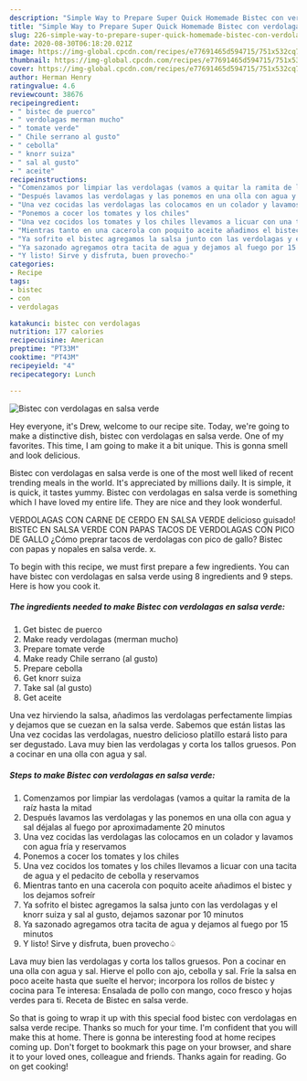 ```yaml
---
description: "Simple Way to Prepare Super Quick Homemade Bistec con verdolagas en salsa verde"
title: "Simple Way to Prepare Super Quick Homemade Bistec con verdolagas en salsa verde"
slug: 226-simple-way-to-prepare-super-quick-homemade-bistec-con-verdolagas-en-salsa-verde
date: 2020-08-30T06:18:20.021Z
image: https://img-global.cpcdn.com/recipes/e77691465d594715/751x532cq70/bistec-con-verdolagas-en-salsa-verde-foto-principal.jpg
thumbnail: https://img-global.cpcdn.com/recipes/e77691465d594715/751x532cq70/bistec-con-verdolagas-en-salsa-verde-foto-principal.jpg
cover: https://img-global.cpcdn.com/recipes/e77691465d594715/751x532cq70/bistec-con-verdolagas-en-salsa-verde-foto-principal.jpg
author: Herman Henry
ratingvalue: 4.6
reviewcount: 38676
recipeingredient:
- " bistec de puerco"
- " verdolagas merman mucho"
- " tomate verde"
- " Chile serrano al gusto"
- " cebolla"
- " knorr suiza"
- " sal al gusto"
- " aceite"
recipeinstructions:
- "Comenzamos por limpiar las verdolagas (vamos a quitar la ramita de la raíz hasta la mitad"
- "Después lavamos las verdolagas y las ponemos en una olla con agua y sal déjalas al fuego por aproximadamente 20 minutos"
- "Una vez cocidas las verdolagas las colocamos en un colador y lavamos con agua fría y reservamos"
- "Ponemos a cocer los tomates y los chiles"
- "Una vez cocidos los tomates y los chiles llevamos a licuar con una tacita de agua y el pedacito de cebolla y reservamos"
- "Mientras tanto en una cacerola con poquito aceite añadimos el bistec y los dejamos sofreír"
- "Ya sofrito el bistec agregamos la salsa junto con las verdolagas y el knorr suiza y sal al gusto, dejamos sazonar por 10 minutos"
- "Ya sazonado agregamos otra tacita de agua y dejamos al fuego por 15 minutos"
- "Y listo! Sirve y disfruta, buen provecho♤"
categories:
- Recipe
tags:
- bistec
- con
- verdolagas

katakunci: bistec con verdolagas 
nutrition: 177 calories
recipecuisine: American
preptime: "PT33M"
cooktime: "PT43M"
recipeyield: "4"
recipecategory: Lunch

---
```



![Bistec con verdolagas en salsa verde](https://img-global.cpcdn.com/recipes/e77691465d594715/751x532cq70/bistec-con-verdolagas-en-salsa-verde-foto-principal.jpg)

Hey everyone, it's Drew, welcome to our recipe site. Today, we're going to make a distinctive dish, bistec con verdolagas en salsa verde. One of my favorites. This time, I am going to make it a bit unique. This is gonna smell and look delicious.

Bistec con verdolagas en salsa verde is one of the most well liked of recent trending meals in the world. It's appreciated by millions daily. It is simple, it is quick, it tastes yummy. Bistec con verdolagas en salsa verde is something which I have loved my entire life. They are nice and they look wonderful.

VERDOLAGAS CON CARNE DE CERDO EN SALSA VERDE delicioso guisado! BISTEC EN SALSA VERDE CON PAPAS TACOS DE VERDOLAGAS CON PICO DE GALLO ¿Cómo preprar tacos de verdolagas con pico de gallo? Bistec con papas y nopales en salsa verde. x.


To begin with this recipe, we must first prepare a few ingredients. You can have bistec con verdolagas en salsa verde using 8 ingredients and 9 steps. Here is how you cook it.

<!--inarticleads1-->

##### The ingredients needed to make Bistec con verdolagas en salsa verde:

1. Get  bistec de puerco
1. Make ready  verdolagas (merman mucho)
1. Prepare  tomate verde
1. Make ready  Chile serrano (al gusto)
1. Prepare  cebolla
1. Get  knorr suiza
1. Take  sal (al gusto)
1. Get  aceite


Una vez hirviendo la salsa, añadimos las verdolagas perfectamente limpias y dejamos que se cuezan en la salsa verde. Sabemos que están listas las Una vez cocidas las verdolagas, nuestro delicioso platillo estará listo para ser degustado. Lava muy bien las verdolagas y corta los tallos gruesos. Pon a cocinar en una olla con agua y sal. 

<!--inarticleads2-->

##### Steps to make Bistec con verdolagas en salsa verde:

1. Comenzamos por limpiar las verdolagas (vamos a quitar la ramita de la raíz hasta la mitad
1. Después lavamos las verdolagas y las ponemos en una olla con agua y sal déjalas al fuego por aproximadamente 20 minutos
1. Una vez cocidas las verdolagas las colocamos en un colador y lavamos con agua fría y reservamos
1. Ponemos a cocer los tomates y los chiles
1. Una vez cocidos los tomates y los chiles llevamos a licuar con una tacita de agua y el pedacito de cebolla y reservamos
1. Mientras tanto en una cacerola con poquito aceite añadimos el bistec y los dejamos sofreír
1. Ya sofrito el bistec agregamos la salsa junto con las verdolagas y el knorr suiza y sal al gusto, dejamos sazonar por 10 minutos
1. Ya sazonado agregamos otra tacita de agua y dejamos al fuego por 15 minutos
1. Y listo! Sirve y disfruta, buen provecho♤


Lava muy bien las verdolagas y corta los tallos gruesos. Pon a cocinar en una olla con agua y sal. Hierve el pollo con ajo, cebolla y sal. Fríe la salsa en poco aceite hasta que suelte el hervor; incorpora los rollos de bistec y cocina para Te interesa: Ensalada de pollo con mango, coco fresco y hojas verdes para ti. Receta de Bistec en salsa verde. 

So that is going to wrap it up with this special food bistec con verdolagas en salsa verde recipe. Thanks so much for your time. I'm confident that you will make this at home. There is gonna be interesting food at home recipes coming up. Don't forget to bookmark this page on your browser, and share it to your loved ones, colleague and friends. Thanks again for reading. Go on get cooking!
